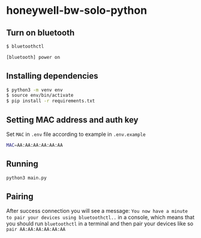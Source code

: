 # honeywell-bw-solo-python

## Turn on bluetooth
```zsh
$ bluetoothctl

[bluetooth] power on
```

## Installing dependencies
```zsh
$ python3 -m venv env
$ source env/bin/activate
$ pip install -r requirements.txt
```

## Setting MAC address and auth key
Set `MAC` in `.env` file according to example in `.env.example`
```zsh
MAC=AA:AA:AA:AA:AA:AA
```

## Running
```zsh
python3 main.py
```

## Pairing
After success connection you will see a message: `You now have a minute to pair your devices using bluetoothctl..` in a console, which means that you should run `bluetoothctl` in a terminal and then pair your devices like so `pair AA:AA:AA:AA:AA:AA`

